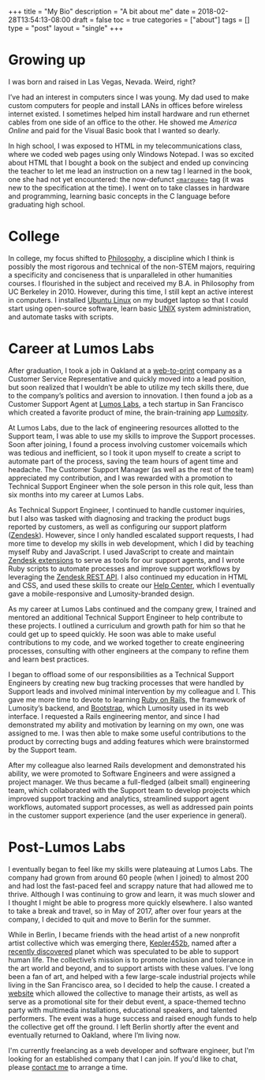 +++
title = "My Bio"
description = "A bit about me"
date = 2018-02-28T13:54:13-08:00
draft = false
toc = true
categories = ["about"]
tags = []
type = "post"
layout = "single"
+++

# Growing up

I was born and raised in Las Vegas, Nevada. Weird, right?

I’ve had an interest in computers since I was young. My dad used to make custom computers for people and install LANs in offices before wireless internet existed. I sometimes helped him install hardware and run ethernet cables from one side of an office to the other. He showed me *America Online* and paid for the Visual Basic book that I wanted so dearly.

<!--more-->
In high school, I was exposed to HTML in my telecommunications class, where we coded web pages using only Windows Notepad. I was so excited about HTML that I bought a book on the subject and ended up convincing the teacher to let me lead an instruction on a new tag I learned in the book, one she had not yet encountered: the now-defunct [`<marquee>`](https://developer.mozilla.org/en-US/docs/Web/HTML/Element/marquee) tag (it was new to the specification at the time). I went on to take classes in hardware and programming, learning basic concepts in the C language before graduating high school.

# College

In college, my focus shifted to [Philosophy](https://www.huffingtonpost.com/2014/03/05/why-philosophy-majors-rule_n_4891404.html), a discipline which I think is possibly the most rigorous and technical of the non-STEM majors, requiring a specificity and conciseness that is unparalleled in other humanities courses. I flourished in the subject and received my B.A. in Philosophy from UC Berkeley in 2010. However, during this time, I still kept an active interest in computers. I installed [Ubuntu Linux](https://www.ubuntu.com/) on my budget laptop so that I could start using open-source software, learn basic [UNIX](https://en.wikipedia.org/wiki/Unix) system administration, and automate tasks with scripts.

# Career at Lumos Labs

After graduation, I took a job in Oakland at a [web-to-print](https://en.wikipedia.org/wiki/Web-to-print) company as a Customer Service Representative and quickly moved into a lead position, but soon realized that I wouldn’t be able to utilize my tech skills there, due to the company’s politics and aversion to innovation. I then found a job as a Customer Support Agent at [Lumos Labs](https://angel.co/lumos-labs), a tech startup in San Francisco which created a favorite product of mine, the brain-training app [Lumosity](https://www.lumosity.com/).

At Lumos Labs, due to the lack of engineering resources allotted to the Support team, I was able to use my skills to improve the Support processes. Soon after joining, I found a process involving customer voicemails which was tedious and inefficient, so I took it upon myself to create a script to automate part of the process, saving the team hours of agent time and headache. The Customer Support Manager (as well as the rest of the team) appreciated my contribution, and I was rewarded with a promotion to Technical Support Engineer when the sole person in this role quit, less than six months into my career at Lumos Labs.

As Technical Support Engineer, I continued to handle customer inquiries, but I also was tasked with diagnosing and tracking the product bugs reported by customers, as well as configuring our support platform ([Zendesk](https://www.zendesk.com/)). However, since I only handled escalated support requests, I had more time to develop my skills in web development, which I did by teaching myself Ruby and JavaScript. I used JavaScript to create and maintain [Zendesk extensions](https://www.zendesk.com/apps/) to serve as tools for our support agents, and I wrote Ruby scripts to automate processes and improve support workflows by leveraging the [Zendesk REST API](https://developer.zendesk.com/rest_api). I also continued my education in HTML and CSS, and used these skills to create our [Help Center](https://help.lumosity.com/), which I eventually gave a mobile-responsive and Lumosity-branded design.

As my career at Lumos Labs continued and the company grew, I trained and mentored an additional Technical Support Engineer to help contribute to these projects. I outlined a curriculum and growth path for him so that he could get up to speed quickly. He soon was able to make useful contributions to my code, and we worked together to create engineering processes, consulting with other engineers at the company to refine them and learn best practices.

I began to offload some of our responsibilities as a Technical Support Engineers by creating new bug tracking processes that were handled by Support leads and involved minimal intervention by my colleague and I. This gave me more time to devote to learning [Ruby on Rails](http://rubyonrails.org/), the framework of Lumosity’s backend, and [Bootstrap](https://getbootstrap.com/), which Lumosity used in its web interface. I requested a Rails engineering mentor, and since I had demonstrated my ability and motivation by learning on my own, one was assigned to me. I was then able to make some useful contributions to the product by correcting bugs and adding features which were brainstormed by the Support team.

After my colleague also learned Rails development and demonstrated his ability, we were promoted to Software Engineers and were assigned a project manager. We thus became a full-fledged (albeit small) engineering team, which collaborated with the Support team to develop projects which improved support tracking and analytics, streamlined support agent workflows, automated support processes, as well as addressed pain points in the customer support experience (and the user experience in general).

# Post-Lumos Labs

I eventually began to feel like my skills were plateauing at Lumos Labs. The company had grown from around 60 people (when I joined) to almost 200 and had lost the fast-paced feel and scrappy nature that had allowed me to thrive. Although I was continuing to grow and learn, it was much slower and I thought I might be able to progress more quickly elsewhere. I also wanted to take a break and travel, so in May of 2017, after over four years at the company, I decided to quit and move to Berlin for the summer.

While in Berlin, I became friends with the head artist of a new nonprofit artist collective which was emerging there, [Kepler452b](https://www.kepler452b.org/), named after a [recently discovered](https://en.wikipedia.org/wiki/Kepler-452b) planet which was speculated to be able to support human life. The collective’s mission is to promote inclusion and tolerance in the art world and beyond, and to support artists with these values. I’ve long been a fan of art, and helped with a few large-scale industrial projects while living in the San Francisco area, so I decided to help the cause. I created a [website](https://kepler.netlify.com) which allowed the collective to manage their artists, as well as serve as a promotional site for their debut event, a space-themed techno party with multimedia installations, educational speakers, and talented performers. The event was a huge success and raised enough funds to help the collective get off the ground. I left Berlin shortly after the event and eventually returned to Oakland, where I’m living now.

I'm currently freelancing as a web developer and software engineer, but I'm looking for an established company that I can join. If you'd like to chat, please [contact me](/about#drop-me-a-line) to arrange a time.
